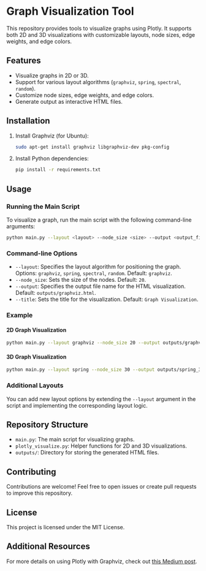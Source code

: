 # Graph Visualization Tool

This repository provides tools to visualize graphs using Plotly. It supports both 2D and 3D visualizations with customizable layouts, node sizes, edge weights, and edge colors.

## Features

- Visualize graphs in 2D or 3D.
- Support for various layout algorithms (`graphviz`, `spring`, `spectral`, `random`).
- Customize node sizes, edge weights, and edge colors.
- Generate output as interactive HTML files.

## Installation

1. Install Graphviz (for Ubuntu):

   ```bash
   sudo apt-get install graphviz libgraphviz-dev pkg-config
   ```

2. Install Python dependencies:

   ```bash
   pip install -r requirements.txt
   ```

## Usage

### Running the Main Script

To visualize a graph, run the main script with the following command-line arguments:

```bash
python main.py --layout <layout> --node_size <size> --output <output_file> --title <title>
```

### Command-line Options

- `--layout`: Specifies the layout algorithm for positioning the graph. Options: `graphviz`, `spring`, `spectral`, `random`. Default: `graphviz`.
- `--node_size`: Sets the size of the nodes. Default: `20`.
- `--output`: Specifies the output file name for the HTML visualization. Default: `outputs/graphviz.html`.
- `--title`: Sets the title for the visualization. Default: `Graph Visualization`.

### Example

#### 2D Graph Visualization

```bash
python main.py --layout graphviz --node_size 20 --output outputs/graphviz.html --title "2D Graph Visualization"
```

#### 3D Graph Visualization

```bash
python main.py --layout spring --node_size 30 --output outputs/spring_3d.html --title "Spring Layout 3D Visualization"
```

### Additional Layouts

You can add new layout options by extending the `--layout` argument in the script and implementing the corresponding layout logic.

## Repository Structure

- `main.py`: The main script for visualizing graphs.
- `plotly_visualize.py`: Helper functions for 2D and 3D visualizations.
- `outputs/`: Directory for storing the generated HTML files.

## Contributing

Contributions are welcome! Feel free to open issues or create pull requests to improve this repository.

## License

This project is licensed under the MIT License.

## Additional Resources

For more details on using Plotly with Graphviz, check out [this Medium post](https://medium.com/@hilbert.cantor/network-plot-with-plotly-and-graphviz-ebd7778073b).
